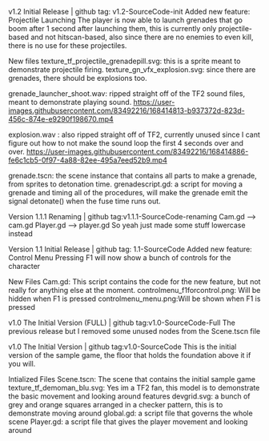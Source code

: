 

v1.2 Initial Release | github tag: v1.2-SourceCode-init
Added new feature: Projectile Launching
The player is now able to launch grenades that go boom after 1 second after launching them, this is currently only projectile-based
and not hitscan-based, also since there are no enemies to even kill, there is no use for these projectiles.

New files
texture_tf_projectile_grenadepill.svg: this is a sprite meant to demonstrate projectile firing.
texture_gn_vfx_explosion.svg: since there are grenades, there should be explosions too.

grenade_launcher_shoot.wav: ripped straight off of the TF2 sound files, meant to demonstrate playing sound.
https://user-images.githubusercontent.com/83492216/168414813-b937372d-823d-456c-874e-e9290f198670.mp4

explosion.wav : also ripped straight off of TF2, currently unused since I cant figure out how to not make the sound loop the first 4 seconds over and over.
https://user-images.githubusercontent.com/83492216/168414886-fe6c1cb5-0f97-4a88-82ee-495a7eed52b9.mp4

grenade.tscn: the scene instance that contains all parts to make a grenade, from sprites to detonation time.
grenadescript.gd: a script for moving a grenade and timing all of the procedures, will make the grenade emit the signal detonate() when the fuse time runs out.

Version 1.1.1 Renaming | github tag:v1.1.1-SourceCode-renaming
Cam.gd --> cam.gd
Player.gd --> player.gd
So yeah just made some stuff lowercase instead

Version 1.1 Initial Release | github tag: 1.1-SourceCode
Added new feature: Control Menu
Pressing F1 will now show a bunch of controls for the character

New Files
Cam.gd: This script contains the code for the new feature, but not really for anything else at the moment.
controlmenu_f1forcontrol.png: Will be hidden when F1 is pressed
controlmenu_menu.png:Will be shown when F1 is pressed

v1.0 The Initial Version (FULL) | github tag:v1.0-SourceCode-Full
The previous release but I removed some unused nodes from the Scene.tscn file

v1.0 The Initial Version | github tag:v1.0-SourceCode
This is the initial version of the sample game, the floor that holds the foundation above it if you will.

Intialized Files
Scene.tscn: The scene that contains the initial sample game
texture_tf_demoman_blu.svg: Yes im a TF2 fan, this model is to demonstrate the basic movement and looking around features
devgrid.svg: a bunch of grey and orange squares arranged in a checker pattern, this is to demonstrate moving around
global.gd: a script file that governs the whole scene
Player.gd: a script file that gives the player movement and looking around